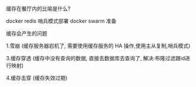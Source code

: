 缓存在餐厅内的比喻是什么?  

docker redis 哨兵模式部署
docker swarm 
准备


缓存会产生的问题  

1.雪崩 (缓存服务器宕机了, 需要使用缓存服务的 HA 操作,使用主从复制,哨兵模式)  

3.缓存穿透 (缓存中没有查询的数据, 直接去数据库去查询了, 解决:布隆过滤跟id进行映射)  

4.缓存击穿 (缓存失效过期)  